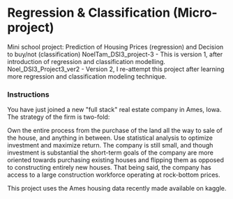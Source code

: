 # Regression & Classification (Micro-project)
Mini school project: Prediction of Housing Prices (regression) and Decision to buy/not (classification)
NoelTam_DSI3_project-3 - This is version 1, after introduction of regression and classification modelling.
Noel_DSI3_Project3_ver2 - Version 2, I re-attempt this project after learning more regression and classification modeling technique.

### Instructions
You have just joined a new "full stack" real estate company in Ames, Iowa. The strategy of the firm is two-fold:

Own the entire process from the purchase of the land all the way to sale of the house, and anything in between.
Use statistical analysis to optimize investment and maximize return.
The company is still small, and though investment is substantial the short-term goals of the company are more oriented towards purchasing existing houses and flipping them as opposed to constructing entirely new houses. That being said, the company has access to a large construction workforce operating at rock-bottom prices.

This project uses the Ames housing data recently made available on kaggle.

